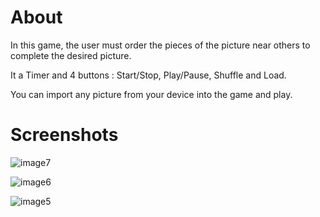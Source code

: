 # About 

In this game, the user must order the pieces of the picture near others to complete the desired picture. 

It a Timer and 4 buttons : Start/Stop, Play/Pause, Shuffle and Load.

You can import any picture from your device into the game and play.

# Screenshots 
![image7](https://user-images.githubusercontent.com/76456498/114835638-67d9be80-9def-11eb-8d79-5cff358d8db6.png)

![image6](https://user-images.githubusercontent.com/76456498/114835803-95bf0300-9def-11eb-9b3b-0e20e566663b.png)


![image5](https://user-images.githubusercontent.com/76456498/114835674-70ca9000-9def-11eb-94e1-1420d913d6ca.png)

